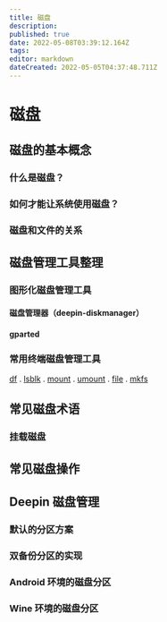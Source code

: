 ```yaml
---
title: 磁盘
description: 
published: true
date: 2022-05-08T03:39:12.164Z
tags: 
editor: markdown
dateCreated: 2022-05-05T04:37:48.711Z
---
```


# 磁盘

## 磁盘的基本概念

### 什么是磁盘？
### 如何才能让系统使用磁盘？
### 磁盘和文件的关系

## 磁盘管理工具整理

### 图形化磁盘管理工具

#### 磁盘管理器（deepin-diskmanager）
#### gparted

### 常用终端磁盘管理工具

[df]() . [lsblk]() . [mount]() . [umount]() . [file]() . [mkfs]()

## 常见磁盘术语

### 挂载磁盘

## 常见磁盘操作

## Deepin 磁盘管理

### 默认的分区方案
### 双备份分区的实现
### Android 环境的磁盘分区
### Wine 环境的磁盘分区
